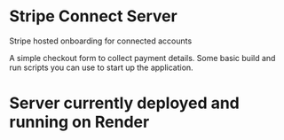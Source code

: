 # Stripe Connect Server

Stripe hosted onboarding for connected accounts

A simple checkout form to collect payment details. Some basic
build and run scripts you can use to start up the application.

# Server currently deployed and running on Render

